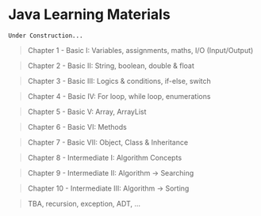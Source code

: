 # Java Learning Materials 

`Under Construction...`

> Chapter 1 - Basic I: Variables, assignments, maths, I/O (Input/Output)

> Chapter 2 - Basic II: String, boolean, double & float

> Chapter 3 - Basic III: Logics & conditions, if-else, switch

> Chapter 4 - Basic IV: For loop, while loop, enumerations

> Chapter 5 - Basic V: Array, ArrayList

> Chapter 6 - Basic VI: Methods

> Chapter 7 - Basic VII: Object, Class & Inheritance

> Chapter 8 - Intermediate I: Algorithm Concepts

> Chapter 9 - Intermediate II: Algorithm -> Searching

> Chapter 10 - Intermediate III: Algorithm -> Sorting

> TBA, recursion, exception, ADT, ...
